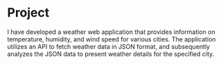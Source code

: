 # Project
I have developed a weather web application that provides  information on temperature, humidity, and wind speed for various cities. 
The application utilizes an API to fetch weather data in JSON format, and subsequently analyzes the JSON data to present weather details for the specified city.
